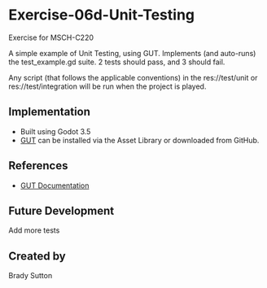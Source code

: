 # Exercise-06d-Unit-Testing

Exercise for MSCH-C220

A simple example of Unit Testing, using GUT. Implements (and auto-runs) the test_example.gd suite. 2 tests should pass, and 3 should fail.

Any script (that follows the applicable conventions) in the res://test/unit or res://test/integration will be run when the project is played.

## Implementation

 - Built using Godot 3.5
 - [GUT](https://github.com/bitwes/Gut) can be installed via the Asset Library or downloaded from GitHub.

## References

 - [GUT Documentation](https://github.com/bitwes/Gut/wiki/Quick-Start)

## Future Development

Add more tests

## Created by 

Brady Sutton
